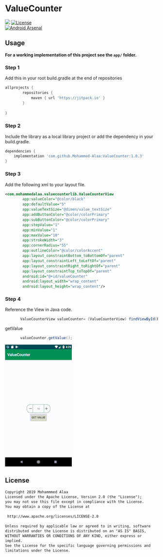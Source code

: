 # ValueCounter
[![](https://jitpack.io/v/Mohammed-Alaa/ValueCounter.svg)](https://jitpack.io/#Mohammed-Alaa/GifLoading)
[![License](https://img.shields.io/badge/license-Apache%202-green.svg)](https://www.apache.org/licenses/LICENSE-2.0)  
[![Android Arsenal](https://img.shields.io/badge/Android%20Arsenal-ValueCounter-brightgreen.svg?style=flat)](https://android-arsenal.com/details/1/7513)
## Usage

**For a working implementation of this project see the `app/` folder.**

### Step 1

Add this in your root build.gradle at the end of repositories
```groovy
allprojects {
		repositories {
			maven { url 'https://jitpack.io' }
		}
     
}
```

### Step 2

Include the library as a local library project or add the dependency in your build.gradle.

```groovy
dependencies {
    implementation 'com.github.Mohammed-Alaa:ValueCounter:1.0.3'
}
```	

### Step 3

Add the following xml to your layout file.

```xml
<com.mohammedalaa.valuecounterlib.ValueCounterView
        app:valueColor="@color/black"
        app:defaultValue="5"
        app:valueTextSize="@dimen/value_textSize"
        app:addButtonColor="@color/colorPrimary"
        app:subButtonColor="@color/colorPrimary"
        app:stepValue="1"
        app:minValue="1"
        app:maxValue="10"
        app:strokeWidth="3"
        app:cornerRadius="55"
        app:outlineColor="@color/colorAccent"
        app:layout_constraintBottom_toBottomOf="parent"
        app:layout_constraintLeft_toLeftOf="parent"
        app:layout_constraintRight_toRightOf="parent"
        app:layout_constraintTop_toTopOf="parent"
        android:id="@+id/valueCounter"
        android:layout_width="wrap_content"
        android:layout_height="wrap_content"/>
```

### Step 4

Reference the View in Java code.

```java
       ValueCounterView valueCounter= (ValueCounterView) findViewById(R.id.valueCounter);
```
getValue 
```java
       valueCounter.getValue();
```

  ![](/pics/record.gif)
  
  
 ## License

    Copyright 2019 Mohammmed Alaa
	Licensed under the Apache License, Version 2.0 (the "License");
	you may not use this file except in compliance with the License.
	You may obtain a copy of the License at

     http://www.apache.org/licenses/LICENSE-2.0

	Unless required by applicable law or agreed to in writing, software
	distributed under the License is distributed on an "AS IS" BASIS,
	WITHOUT WARRANTIES OR CONDITIONS OF ANY KIND, either express or implied.
	See the License for the specific language governing permissions and
	limitations under the License.
  
